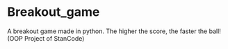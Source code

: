 # Breakout_game
A breakout game made in python. The higher the score, the faster the ball! 
(OOP Project of StanCode) 
